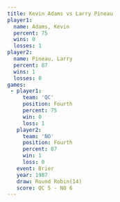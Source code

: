 ```yaml
---
title: Kevin Adams vs Larry Pineau
player1:             
  name: Adams, Kevin 
  percent: 75        
  wins: 0            
  losses: 1          
player2:             
  name: Pineau, Larry
  percent: 87        
  wins: 1            
  losses: 0          
games:
 - player1:          
     team: 'QC'      
     position: Fourth
     percent: 75     
     win: 0          
     loss: 1         
   player2:          
     team: 'NO'      
     position: Fourth
     percent: 87     
     win: 1          
     loss: 0         
   event: Brier         
   year: 1987           
   draw: Round Robin(14)
   score: QC 5 - NO 6   
---
```

